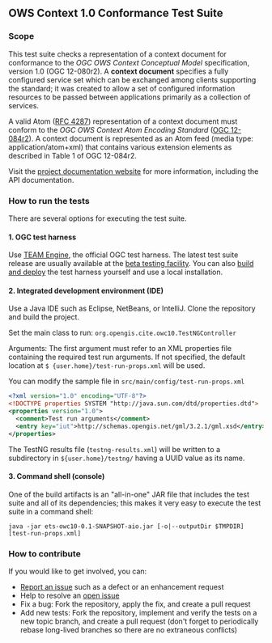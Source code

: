 ## OWS Context 1.0 Conformance Test Suite

### Scope

This test suite checks a representation of a context document for conformance to the 
_OGC OWS Context Conceptual Model_ specification, version 1.0 (OGC 12-080r2). 
A __context document__ specifies a fully configured service set which can be exchanged 
among clients supporting the standard; it was created to allow a set of configured 
information resources to be passed between applications primarily as a collection 
of services.

A valid Atom ([RFC 4287](https://tools.ietf.org/html/rfc4287)) representation of a 
context document must conform to the _OGC OWS Context Atom Encoding Standard_ 
([OGC 12-084r2](https://portal.opengeospatial.org/files/?artifact_id=55183)). 
A context document is represented as an Atom feed (media type: application/atom+xml) 
that contains various extension elements as described in Table 1 of OGC 12-084r2.

Visit the [project documentation website](http://opengeospatial.github.io/ets-owc10/) 
for more information, including the API documentation.

### How to run the tests
There are several options for executing the test suite.

#### 1. OGC test harness

Use [TEAM Engine](https://github.com/opengeospatial/teamengine), the official OGC test harness.
The latest test suite release are usually available at the [beta testing facility](http://cite.opengeospatial.org/te2/). 
You can also [build and deploy](https://github.com/opengeospatial/teamengine) the test 
harness yourself and use a local installation.

#### 2. Integrated development environment (IDE)

Use a Java IDE such as Eclipse, NetBeans, or IntelliJ. Clone the repository and build the project.

Set the main class to run: `org.opengis.cite.owc10.TestNGController`

Arguments: The first argument must refer to an XML properties file containing the 
required test run arguments. If not specified, the default location at `$
{user.home}/test-run-props.xml` will be used.
   
You can modify the sample file in `src/main/config/test-run-props.xml`

```xml
<?xml version="1.0" encoding="UTF-8"?>
<!DOCTYPE properties SYSTEM "http://java.sun.com/dtd/properties.dtd">
<properties version="1.0">
  <comment>Test run arguments</comment>
  <entry key="iut">http://schemas.opengis.net/gml/3.2.1/gml.xsd</entry>
</properties>
```

The TestNG results file (`testng-results.xml`) will be written to a subdirectory
in `${user.home}/testng/` having a UUID value as its name.

#### 3. Command shell (console)

One of the build artifacts is an "all-in-one" JAR file that includes the test 
suite and all of its dependencies; this makes it very easy to execute the test 
suite in a command shell:

`java -jar ets-owc10-0.1-SNAPSHOT-aio.jar [-o|--outputDir $TMPDIR] [test-run-props.xml]`


### How to contribute

If you would like to get involved, you can:

* [Report an issue](https://github.com/opengeospatial/ets-cat30/issues) such as a defect or 
an enhancement request
* Help to resolve an [open issue](https://github.com/opengeospatial/ets-cat30/issues?q=is%3Aopen)
* Fix a bug: Fork the repository, apply the fix, and create a pull request
* Add new tests: Fork the repository, implement and verify the tests on a new topic branch, 
and create a pull request (don't forget to periodically rebase long-lived branches so 
there are no extraneous conflicts)
